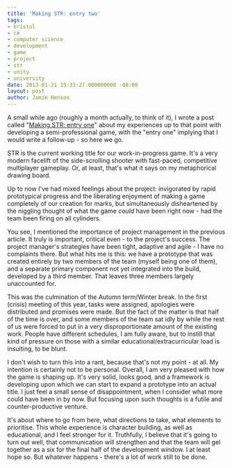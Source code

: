 ```yaml
---
title: 'Making STR: entry two'
tags:
- bristol
- c#
- computer science
- development
- game
- project
- str
- unity
- university
date: 2013-01-21 15:33:27.000000000 -08:00
layout: post
author: Jamie Henson
---
```


A small while ago (roughly a month actually, to think of it), I wrote a post called "[Making STR: entry one](http://jh47.com/2012/12/making-str-entry-one/ "Making STR: entry one")" about my experiences up to that point with developing a semi-professional game, with the "entry one" implying that I would write a follow-up - so here we go.

STR is the current working title for our work-in-progress game. It's a very modern facelift of the side-scrolling shooter with fast-paced, competitive multiplayer gameplay. Or, at least, that's what it says on my metaphorical drawing board.

Up to now I've had mixed feelings about the project: invigorated by rapid prototypical progress and the liberating enjoyment of making a game completely of our creation for marks, but simultaneously disheartened by the niggling thought of what the game _could_ have been right now - had the team been firing on all cylinders.

<!-- more -->

You see, I mentioned the importance of project management in the previous article. It truly is important, critical even - to the project's success. The project manager's strategies have been tight, adaptive and agile - I have no complaints there. But what hits me is this: we have a prototype that was created entirely by two members of the team (myself being one of them), and a separate primary component not yet integrated into the build, developed by a third member. That leaves three members largely unaccounted for.

This was the culmination of the Autumn term/Winter break. In the first (crisis) meeting of this year, tasks were assigned, apologies were distributed and promises were made. But the fact of the matter is that half of the time is over, and some members of the team sat idly by while the rest of us were forced to put in a very disproportionate amount of the existing work. People have different schedules, I am fully aware, but to instill that kind of pressure on those with a similar educational/extracurricular load is insulting, to be blunt.

I don't wish to turn this into a rant, because that's not my point - at all. My intention is certainly not to be personal. Overall, I am very pleased with how the game is shaping up. It's very solid, looks good, and a framework is developing upon which we can start to expand a prototype into an actual title. I just feel a small sense of disappointment, when I consider what more could have been in by now. But focusing upon such thoughts is a futile and counter-productive venture.

It's about where to go from here, what directions to take, what elements to prioritise. This whole experience is character building, as well as educational, and I feel stronger for it. Truthfully, I believe that it's going to turn out well, that communication will strengthen and that the team will gel together as a six for the final half of the development window. I at least hope so. But whatever happens - there's a lot of work still to be done.
